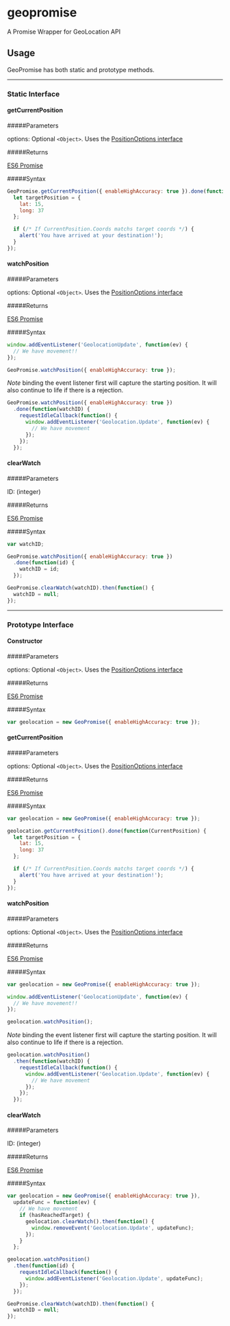 # geopromise
A Promise Wrapper for GeoLocation API

## Usage

GeoPromise has both static and prototype methods.
- - -
### Static Interface

#### getCurrentPosition

#####Parameters

options: Optional `<Object>`. Uses the [PositionOptions interface](https://developer.mozilla.org/en-US/docs/Web/API/PositionOptions)

#####Returns

[ES6 Promise](https://developer.mozilla.org/en-US/docs/Web/JavaScript/Reference/Global_Objects/Promise)

#####Syntax
```javascript
GeoPromise.getCurrentPosition({ enableHighAccuracy: true }).done(function(CurrentPosition) {
  let targetPosition = {
    lat: 15,
    long: 37
  };

  if (/* If CurrentPosition.Coords matchs target coords */) {
    alert('You have arrived at your destination!');
  }
});
```

#### watchPosition

#####Parameters

options: Optional `<Object>`. Uses the [PositionOptions interface](https://developer.mozilla.org/en-US/docs/Web/API/PositionOptions)

#####Returns

[ES6 Promise](https://developer.mozilla.org/en-US/docs/Web/JavaScript/Reference/Global_Objects/Promise)

#####Syntax
```javascript
window.addEventListener('GeolocationUpdate', function(ev) {
  // We have movement!!
});

GeoPromise.watchPosition({ enableHighAccuracy: true });
```

*Note* binding the event listener first will capture the starting position. It will also continue to life if there is a rejection.

```javascript
GeoPromise.watchPosition({ enableHighAccuracy: true })
  .done(function(watchID) {
    requestIdleCallback(function() {
      window.addEventListener('Geolocation.Update', function(ev) {
        // We have movement
      });
    });
  });

  ```
#### clearWatch

#####Parameters

ID: (integer)

#####Returns

[ES6 Promise](https://developer.mozilla.org/en-US/docs/Web/JavaScript/Reference/Global_Objects/Promise)

#####Syntax
```javascript
var watchID;

GeoPromise.watchPosition({ enableHighAccuracy: true })
  .done(function(id) {
    watchID = id;
  });

GeoPromise.clearWatch(watchID).then(function() {
  watchID = null;
});
```
- - -
### Prototype Interface

#### Constructor

#####Parameters

options: Optional `<Object>`. Uses the [PositionOptions interface](https://developer.mozilla.org/en-US/docs/Web/API/PositionOptions)

#####Returns

[ES6 Promise](https://developer.mozilla.org/en-US/docs/Web/JavaScript/Reference/Global_Objects/Promise)

#####Syntax
```javascript
var geolocation = new GeoPromise({ enableHighAccuracy: true });
```

#### getCurrentPosition

#####Parameters

options: Optional `<Object>`. Uses the [PositionOptions interface](https://developer.mozilla.org/en-US/docs/Web/API/PositionOptions)

#####Returns

[ES6 Promise](https://developer.mozilla.org/en-US/docs/Web/JavaScript/Reference/Global_Objects/Promise)

#####Syntax
```javascript
var geolocation = new GeoPromise({ enableHighAccuracy: true });

geolocation.getCurrentPosition().done(function(CurrentPosition) {
  let targetPosition = {
    lat: 15,
    long: 37
  };

  if (/* If CurrentPosition.Coords matchs target coords */) {
    alert('You have arrived at your destination!');
  }
});
```

#### watchPosition

#####Parameters

options: Optional `<Object>`. Uses the [PositionOptions interface](https://developer.mozilla.org/en-US/docs/Web/API/PositionOptions)

#####Returns

[ES6 Promise](https://developer.mozilla.org/en-US/docs/Web/JavaScript/Reference/Global_Objects/Promise)

#####Syntax
```javascript
var geolocation = new GeoPromise({ enableHighAccuracy: true });

window.addEventListener('GeolocationUpdate', function(ev) {
  // We have movement!!
});

geolocation.watchPosition();
```

*Note* binding the event listener first will capture the starting position. It will also continue to life if there is a rejection.

```javascript
geolocation.watchPosition()
  .then(function(watchID) {
    requestIdleCallback(function() {
      window.addEventListener('Geolocation.Update', function(ev) {
        // We have movement
      });
    });
  });

  ```
#### clearWatch

#####Parameters

ID: (integer)

#####Returns

[ES6 Promise](https://developer.mozilla.org/en-US/docs/Web/JavaScript/Reference/Global_Objects/Promise)

#####Syntax
```javascript
var geolocation = new GeoPromise({ enableHighAccuracy: true }),
  updateFunc = function(ev) {
    // We have movement
    if (hasReachedTarget) {
      geolocation.clearWatch().then(function() {
        window.removeEvent('Geolocation.Update', updateFunc);
      });
    }
  };

geolocation.watchPosition()
  .then(function(id) {
    requestIdleCallback(function() {
      window.addEventListener('Geolocation.Update', updateFunc);
    });
  });

GeoPromise.clearWatch(watchID).then(function() {
  watchID = null;
});
```
